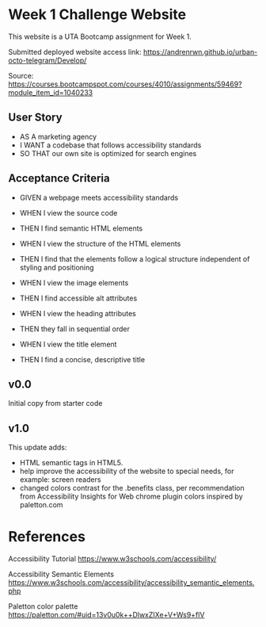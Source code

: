 # Week 1 Challenge Website
This website is a UTA Bootcamp assignment for Week 1.

Submitted deployed website access link:
https://andrenrwn.github.io/urban-octo-telegram/Develop/

Source:
https://courses.bootcampspot.com/courses/4010/assignments/59469?module_item_id=1040233

## User Story
+ AS A marketing agency
+ I WANT a codebase that follows accessibility standards
+ SO THAT our own site is optimized for search engines

## Acceptance Criteria
+ GIVEN a webpage meets accessibility standards

+ WHEN I view the source code
+ THEN I find semantic HTML elements

+ WHEN I view the structure of the HTML elements
+ THEN I find that the elements follow a logical structure independent of styling and positioning

+ WHEN I view the image elements
+ THEN I find accessible alt attributes

+ WHEN I view the heading attributes
+ THEN they fall in sequential order

+ WHEN I view the title element
+ THEN I find a concise, descriptive title

## v0.0

Initial copy from starter code

## v1.0

This update adds:
- HTML semantic tags in HTML5.
- help improve the accessibility of the website to special needs, for example: screen readers
- changed colors contrast for the .benefits class, per recommendation from Accessibility Insights for Web chrome plugin
  colors inspired by paletton.com

# References

Accessibility Tutorial
https://www.w3schools.com/accessibility/

Accessibility Semantic Elements
https://www.w3schools.com/accessibility/accessibility_semantic_elements.php

Paletton color palette
https://paletton.com/#uid=13v0u0k++DlwxZIXe+V+Ws9+flV

